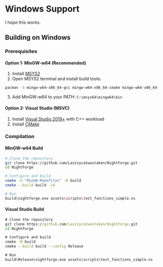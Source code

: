 # Windows Support

I hope this works.

## Building on Windows

### Prerequisites

#### Option 1: MinGW-w64 (Recommended)
1. Install [MSYS2](https://www.msys2.org/)
2. Open MSYS2 terminal and install build tools:
```bash
pacman -S mingw-w64-x86_64-gcc mingw-w64-x86_64-cmake mingw-w64-x86_64-make
```
3. Add MinGW-w64 to your PATH: `C:\msys64\mingw64\bin`

#### Option 2: Visual Studio (MSVC)
1. Install [Visual Studio 2019+](https://visualstudio.microsoft.com/) with C++ workload
2. Install [CMake](https://cmake.org/download/)

### Compilation

#### MinGW-w64 Build
```bash
# Clone the repository
git clone https://github.com/Lazzzycatwastaken/NightForge.git
cd NightForge

# Configure and build
cmake -G "MinGW Makefiles" -B build
cmake --build build -j4

# Run
build\nightforge.exe assets\scripts\test_functions_simple.ns
```

#### Visual Studio Build
```cmd
# Clone the repository
git clone https://github.com/Lazzzycatwastaken/NightForge.git
cd NightForge

# Configure and build
cmake -B build
cmake --build build --config Release

# Run
build\Release\nightforge.exe assets\scripts\test_functions_simple.ns
```